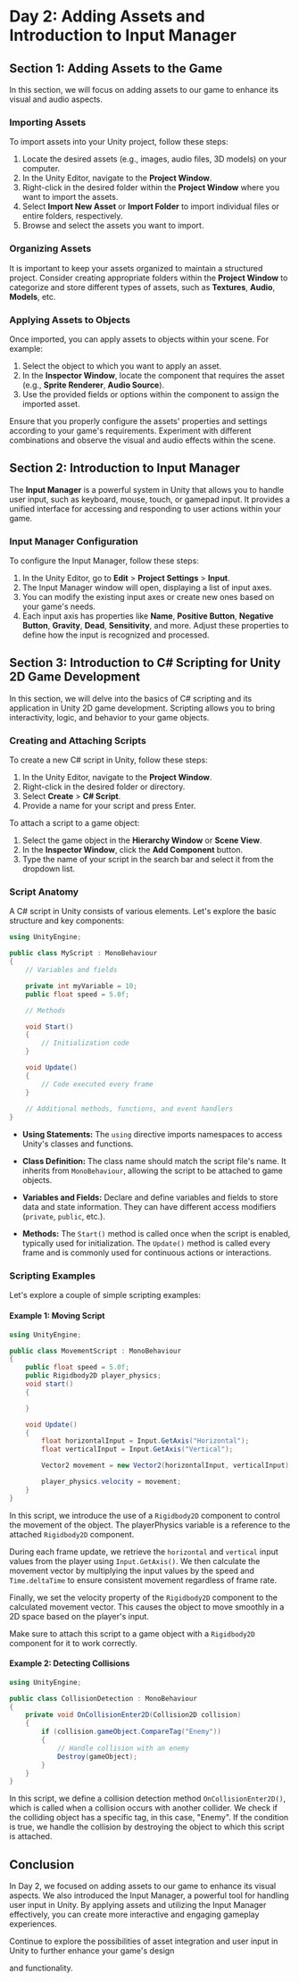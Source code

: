 # Day 2: Adding Assets and Introduction to Input Manager

## Section 1: Adding Assets to the Game

In this section, we will focus on adding assets to our game to enhance its visual and audio aspects.

### Importing Assets
To import assets into your Unity project, follow these steps:

1. Locate the desired assets (e.g., images, audio files, 3D models) on your computer.
2. In the Unity Editor, navigate to the **Project Window**.
3. Right-click in the desired folder within the **Project Window** where you want to import the assets.
4. Select **Import New Asset** or **Import Folder** to import individual files or entire folders, respectively.
5. Browse and select the assets you want to import.

### Organizing Assets
It is important to keep your assets organized to maintain a structured project. Consider creating appropriate folders within the **Project Window** to categorize and store different types of assets, such as **Textures**, **Audio**, **Models**, etc.

### Applying Assets to Objects
Once imported, you can apply assets to objects within your scene. For example:

1. Select the object to which you want to apply an asset.
2. In the **Inspector Window**, locate the component that requires the asset (e.g., **Sprite Renderer**, **Audio Source**).
3. Use the provided fields or options within the component to assign the imported asset.

Ensure that you properly configure the assets' properties and settings according to your game's requirements. Experiment with different combinations and observe the visual and audio effects within the scene.

## Section 2: Introduction to Input Manager

The **Input Manager** is a powerful system in Unity that allows you to handle user input, such as keyboard, mouse, touch, or gamepad input. It provides a unified interface for accessing and responding to user actions within your game.

### Input Manager Configuration
To configure the Input Manager, follow these steps:

1. In the Unity Editor, go to **Edit** > **Project Settings** > **Input**.
2. The Input Manager window will open, displaying a list of input axes.
3. You can modify the existing input axes or create new ones based on your game's needs.
4. Each input axis has properties like **Name**, **Positive Button**, **Negative Button**, **Gravity**, **Dead**, **Sensitivity**, and more. Adjust these properties to define how the input is recognized and processed.

## Section 3: Introduction to C# Scripting for Unity 2D Game Development

In this section, we will delve into the basics of C# scripting and its application in Unity 2D game development. Scripting allows you to bring interactivity, logic, and behavior to your game objects.

### Creating and Attaching Scripts
To create a new C# script in Unity, follow these steps:

1. In the Unity Editor, navigate to the **Project Window**.
2. Right-click in the desired folder or directory.
3. Select **Create** > **C# Script**.
4. Provide a name for your script and press Enter.

To attach a script to a game object:

1. Select the game object in the **Hierarchy Window** or **Scene View**.
2. In the **Inspector Window**, click the **Add Component** button.
3. Type the name of your script in the search bar and select it from the dropdown list.

### Script Anatomy
A C# script in Unity consists of various elements. Let's explore the basic structure and key components:

```csharp
using UnityEngine;

public class MyScript : MonoBehaviour
{
    // Variables and fields

    private int myVariable = 10;
    public float speed = 5.0f;

    // Methods

    void Start()
    {
        // Initialization code
    }

    void Update()
    {
        // Code executed every frame
    }
    
    // Additional methods, functions, and event handlers
}
```

- **Using Statements:** The `using` directive imports namespaces to access Unity's classes and functions.

- **Class Definition:** The class name should match the script file's name. It inherits from `MonoBehaviour`, allowing the script to be attached to game objects.

- **Variables and Fields:** Declare and define variables and fields to store data and state information. They can have different access modifiers (`private`, `public`, etc.).

- **Methods:** The `Start()` method is called once when the script is enabled, typically used for initialization. The `Update()` method is called every frame and is commonly used for continuous actions or interactions.

### Scripting Examples
Let's explore a couple of simple scripting examples:

#### Example 1: Moving Script

```csharp
using UnityEngine;

public class MovementScript : MonoBehaviour
{
    public float speed = 5.0f;
    public Rigidbody2D player_physics;
    void start()
    {

    }

    void Update()
    {
        float horizontalInput = Input.GetAxis("Horizontal");
        float verticalInput = Input.GetAxis("Vertical");

        Vector2 movement = new Vector2(horizontalInput, verticalInput) * speed * Time.deltaTime;

        player_physics.velocity = movement;
    }
}

```

In this script, we introduce the use of a `Rigidbody2D` component to control the movement of the object. The playerPhysics variable is a reference to the attached `Rigidbody2D` component.

During each frame update, we retrieve the `horizontal` and `vertical` input values from the player using `Input.GetAxis()`. We then calculate the movement vector by multiplying the input values by the speed and `Time.deltaTime` to ensure consistent movement regardless of frame rate.

Finally, we set the velocity property of the `Rigidbody2D` component to the calculated movement vector. This causes the object to move smoothly in a 2D space based on the player's input.

Make sure to attach this script to a game object with a `Rigidbody2D` component for it to work correctly.


#### Example 2: Detecting Collisions

```csharp
using UnityEngine;

public class CollisionDetection : MonoBehaviour
{
    private void OnCollisionEnter2D(Collision2D collision)
    {
        if (collision.gameObject.CompareTag("Enemy"))
        {
            // Handle collision with an enemy
            Destroy(gameObject);
        }
    }
}
```

In this script, we define a collision detection method `OnCollisionEnter2D()`, which is called when a collision occurs with another collider. We check if the colliding object has a specific tag, in this case, "Enemy". If the condition is true, we handle the collision by destroying the object to which this script is attached.


## Conclusion
In Day 2, we focused on adding assets to our game to enhance its visual aspects. We also introduced the Input Manager, a powerful tool for handling user input in Unity. By applying assets and utilizing the Input Manager effectively, you can create more interactive and engaging gameplay experiences.

Continue to explore the possibilities of asset integration and user input in Unity to further enhance your game's design

 and functionality.
